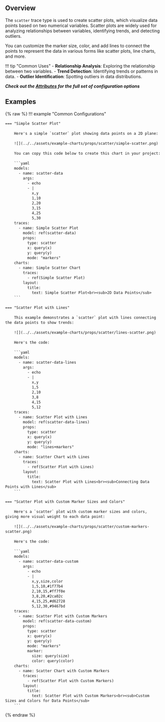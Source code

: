 
## Overview

The `scatter` trace type is used to create scatter plots, which visualize data points based on two numerical variables. Scatter plots are widely used for analyzing relationships between variables, identifying trends, and detecting outliers.

You can customize the marker size, color, and add lines to connect the points to represent the data in various forms like scatter plots, line charts, and more.

!!! tip "Common Uses"
    - **Relationship Analysis**: Exploring the relationship between two variables.
    - **Trend Detection**: Identifying trends or patterns in data.
    - **Outlier Identification**: Spotting outliers in data distributions.

_**Check out the [Attributes](../configuration/Trace/Props/Scatter/#attributes) for the full set of configuration options**_

## Examples

{% raw %}
!!! example "Common Configurations"

    === "Simple Scatter Plot"

        Here's a simple `scatter` plot showing data points on a 2D plane:

        ![](../../assets/example-charts/props/scatter/simple-scatter.png)

        You can copy this code below to create this chart in your project:

        ```yaml
        models:
          - name: scatter-data
            args:
              - echo
              - |
                x,y
                1,10
                2,20
                3,15
                4,25
                5,30
        traces:
          - name: Simple Scatter Plot
            model: ref(scatter-data)
            props:
              type: scatter
              x: query(x)
              y: query(y)
              mode: "markers"
        charts:
          - name: Simple Scatter Chart
            traces:
              - ref(Simple Scatter Plot)
            layout:
              title:
                text: Simple Scatter Plot<br><sub>2D Data Points</sub>
        ```

    === "Scatter Plot with Lines"

        This example demonstrates a `scatter` plot with lines connecting the data points to show trends:

        ![](../../assets/example-charts/props/scatter/lines-scatter.png)

        Here's the code:

        ```yaml
        models:
          - name: scatter-data-lines
            args:
              - echo
              - |
                x,y
                1,5
                2,10
                3,8
                4,15
                5,12
        traces:
          - name: Scatter Plot with Lines
            model: ref(scatter-data-lines)
            props:
              type: scatter
              x: query(x)
              y: query(y)
              mode: "lines+markers"
        charts:
          - name: Scatter Chart with Lines
            traces:
              - ref(Scatter Plot with Lines)
            layout:
              title:
                text: Scatter Plot with Lines<br><sub>Connecting Data Points with Lines</sub>
        ```

    === "Scatter Plot with Custom Marker Sizes and Colors"

        Here's a `scatter` plot with custom marker sizes and colors, giving more visual weight to each data point:

        ![](../../assets/example-charts/props/scatter/custom-markers-scatter.png)

        Here's the code:

        ```yaml
        models:
          - name: scatter-data-custom
            args:
              - echo
              - |
                x,y,size,color
                1,5,10,#1f77b4
                2,10,15,#ff7f0e
                3,8,20,#2ca02c
                4,15,25,#d62728
                5,12,30,#9467bd
        traces:
          - name: Scatter Plot with Custom Markers
            model: ref(scatter-data-custom)
            props:
              type: scatter
              x: query(x)
              y: query(y)
              mode: "markers"
              marker:
                size: query(size)
                color: query(color)
        charts:
          - name: Scatter Chart with Custom Markers
            traces:
              - ref(Scatter Plot with Custom Markers)
            layout:
              title:
                text: Scatter Plot with Custom Markers<br><sub>Custom Sizes and Colors for Data Points</sub>
        ```

{% endraw %}
